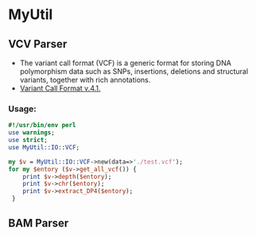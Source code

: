 MyUtil
======

## VCV Parser
* The variant call format (VCF) is a generic format for storing DNA polymorphism data such as SNPs, insertions, deletions and structural variants, together with rich annotations.
* [Variant Call Format v.4.1.](http://www.1000genomes.org/wiki/Analysis/Variant%20Call%20Format/vcf-variant-call-format-version-41)

### Usage:
```perl
#!/usr/bin/env perl
use warnings;
use strict;
use MyUtil::IO::VCF;

my $v = MyUtil::IO::VCF->new(data=>'./test.vcf');
for my $entory ($v->get_all_vcf()) {
    print $v->depth($entory);
    print $v->chr($entory);
    print $v->extract_DP4($entory);
 }

```

## BAM Parser
